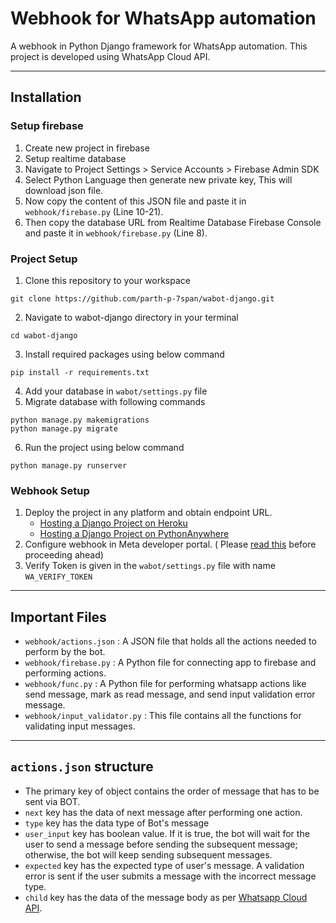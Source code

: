 # Webhook for WhatsApp automation

A webhook in Python Django framework for WhatsApp automation. This project is developed using WhatsApp Cloud API.

---

## Installation

### Setup firebase

1. Create new project in firebase
2. Setup realtime database
3. Navigate to Project Settings > Service Accounts > Firebase Admin SDK
4. Select Python Language then generate new private key, This will download json file.
5. Now copy the content of this JSON file and paste it in `webhook/firebase.py` (Line 10-21).
6. Then copy the database URL from Realtime Database Firebase Console and paste it in `webhook/firebase.py` (Line 8).

### Project Setup

1. Clone this repository to your workspace

```shell
git clone https://github.com/parth-p-7span/wabot-django.git
```

2. Navigate to wabot-django directory in your terminal

```shell
cd wabot-django
```

3. Install required packages using below command

```shell
pip install -r requirements.txt
```

4. Add your database in `wabot/settings.py` file
5. Migrate database with following commands

```shell
python manage.py makemigrations
python manage.py migrate
```

6. Run the project using below command

```shell
python manage.py runserver
```

### Webhook Setup

1. Deploy the project in any platform and obtain endpoint URL.
    - [Hosting a Django Project on Heroku](https://realpython.com/django-hosting-on-heroku/)
    - [Hosting a Django Project on PythonAnywhere](https://help.pythonanywhere.com/pages/DeployExistingDjangoProject/)
2. Configure webhook in Meta developer
   portal. (
   Please [read this]((https://developers.facebook.com/docs/graph-api/webhooks/getting-started#configure-webhooks-product))
   before proceeding ahead)
3. Verify Token is given in the `wabot/settings.py` file with name `WA_VERIFY_TOKEN`

---

## Important Files

- `webhook/actions.json` : A JSON file that holds all the actions needed to perform by the bot.
- `webhook/firebase.py` : A Python file for connecting app to firebase and performing actions.
- `webhook/func.py` : A Python file for performing whatsapp actions like send message, mark as read message, and send
  input validation error message.
- `webhook/input_validator.py` : This file contains all the functions for validating input messages.

---

## `actions.json` structure

- The primary key of object contains the order of message that has to be sent via BOT.
- `next` key has the data of next message after performing one action.
- `type` key has the data type of Bot's message
- `user_input` key has boolean value. If it is true, the bot will wait for the user to send a message before sending the
  subsequent message; otherwise, the bot will keep sending subsequent messages.
- `expected` key has the expected type of user's message. A validation error is sent if the user submits a message with
  the incorrect message type.
- `child` key has the data of the message body as
  per [Whatsapp Cloud API](https://developers.facebook.com/docs/whatsapp/cloud-api/).
